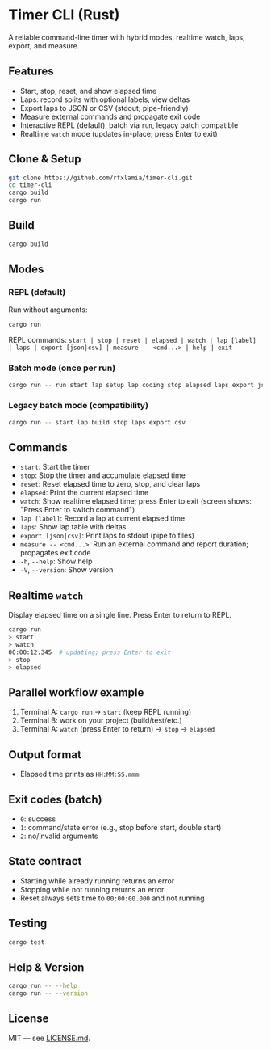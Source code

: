 # Timer CLI (Rust)

A reliable command-line timer with hybrid modes, realtime watch, laps, export, and measure.

## Features

* Start, stop, reset, and show elapsed time
* Laps: record splits with optional labels; view deltas
* Export laps to JSON or CSV (stdout; pipe-friendly)
* Measure external commands and propagate exit code
* Interactive REPL (default), batch via `run`, legacy batch compatible
* Realtime `watch` mode (updates in-place; press Enter to exit)

## Clone & Setup

```bash
git clone https://github.com/rfxlamia/timer-cli.git
cd timer-cli
cargo build
cargo run
```

## Build

```bash
cargo build
```

## Modes

### REPL (default)

Run without arguments:

```bash
cargo run
```

REPL commands: `start | stop | reset | elapsed | watch | lap [label] | laps | export [json|csv] | measure -- <cmd...> | help | exit`

### Batch mode (once per run)

```bash
cargo run -- run start lap setup lap coding stop elapsed laps export json
```

### Legacy batch mode (compatibility)

```bash
cargo run -- start lap build stop laps export csv
```

## Commands

* `start`: Start the timer
* `stop`: Stop the timer and accumulate elapsed time
* `reset`: Reset elapsed time to zero, stop, and clear laps
* `elapsed`: Print the current elapsed time
* `watch`: Show realtime elapsed time; press Enter to exit (screen shows: "Press Enter to switch command")
* `lap [label]`: Record a lap at current elapsed time
* `laps`: Show lap table with deltas
* `export [json|csv]`: Print laps to stdout (pipe to files)
* `measure -- <cmd...>`: Run an external command and report duration; propagates exit code
* `-h`, `--help`: Show help
* `-V`, `--version`: Show version

## Realtime `watch`

Display elapsed time on a single line. Press Enter to return to REPL.

```bash
cargo run
> start
> watch
00:00:12.345  # updating; press Enter to exit
> stop
> elapsed
```

## Parallel workflow example

1. Terminal A: `cargo run` → `start` (keep REPL running)
2. Terminal B: work on your project (build/test/etc.)
3. Terminal A: `watch` (press Enter to return) → `stop` → `elapsed`

## Output format

* Elapsed time prints as `HH:MM:SS.mmm`

## Exit codes (batch)

* `0`: success
* `1`: command/state error (e.g., stop before start, double start)
* `2`: no/invalid arguments

## State contract

* Starting while already running returns an error
* Stopping while not running returns an error
* Reset always sets time to `00:00:00.000` and not running

## Testing

```bash
cargo test
```

## Help & Version

```bash
cargo run -- --help
cargo run -- --version
```

## License

MIT — see [LICENSE.md](LICENSE.md).
